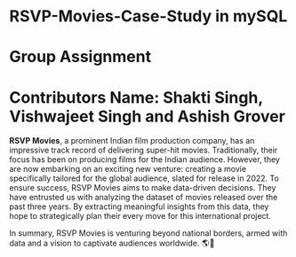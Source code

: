 # RSVP-Movies-Case-Study in mySQL

# Group Assignment

# Contributors Name: Shakti Singh, Vishwajeet Singh and Ashish Grover

**RSVP Movies**, a prominent Indian film production company, has an impressive track record of delivering super-hit movies. Traditionally, their focus has been on producing films for the Indian audience.
However, they are now embarking on an exciting new venture: creating a movie specifically tailored for the global audience, slated for release in 2022.
To ensure success, RSVP Movies aims to make data-driven decisions. They have entrusted us with analyzing the dataset of movies released over the past three years. 
By extracting meaningful insights from this data, they hope to strategically plan their every move for this international project.

In summary, RSVP Movies is venturing beyond national borders, armed with data and a vision to captivate audiences worldwide. 🌎🎥
